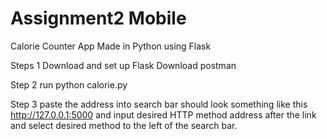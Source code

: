 # Assignment2 Mobile

Calorie Counter App
Made in Python using Flask

Steps 1
Download and set up Flask
Download postman 

Step 2
run python calorie.py

Step 3
paste the address into search bar should look something like this http://127.0.0.1:5000
and input desired HTTP method address after the link and select desired method to the left of the search bar.
